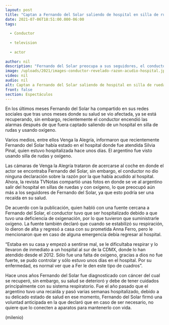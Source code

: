 ```yaml
---
layout: post
title: "Captan a Fernando del Solar saliendo de hospital en silla de ruedas y usando oxígeno"
date: 2021-07-06T18:51:00.000-06:00
tags:
  
  - Conductor
  
  - television
  
  - actor
  
author: nil
description: "Fernando del Solar preocupa a sus seguidores, el conductor fue visto saliendo de un hospital en sillas de ruedas y oxígeno. "
image: /uploads/2021/images-conductor-revelado-razon-acudio-hospital.jpg
video: nil
audio: nil
alt: Captan a Fernando del Solar saliendo de hospital en silla de ruedas y usando oxígeno
front: false
section: Espectáculos
---
```


En los últimos meses Fernando del Solar ha compartido en sus redes sociales que tras unos meses donde su salud se vio afectada, ya se está recuperando, sin embargo, recientemente el conductor encendió las alarmas después de que fuera captado saliendo de un hospital en silla de rudas y usando oxígeno. 

Varios medios, entre ellos Venga la Alegría, informaron que recientemente Fernando del Solar había estado en el hospital donde fue atendida Silvia Pinal, quien estuvo hospitalizada hace unos días. El argentino fue visto usando silla de rudas y oxígeno.

Las cámaras de Venga la Alegría trataron de acercarse al coche en donde el actor se encontraba Fernando del Solar, sin embargo, el conductor no dio ninguna declaración sobre la razón por la que había acudido al hospital. Ahora, la revista TVNotas compartió unas fotos en donde se ve al argentino salir del hospital en sillas de ruedas y con oxígeno, lo que preocupó aún más a los seguidores de Fernando del Solar, ya que esto podría ser una recaída en su salud. 

De acuerdo con la publicación, quien habló con una fuente cercana a Fernando del Solar, el conductor tuvo que ser hospitalizado debido a que tuvo una deficiencia de oxigenación, por lo que tuvieron que suministrarle oxígeno. 
La fuente también declaró que cuando se estabilizó su respiración, lo dieron de alta y regresó a casa con su prometida Anna Ferro, pero le mencionaron que en caso de alguna emergencia debía regresar al hospital. 

“Estaba en su casa y empezó a sentirse mal, se le dificultaba respirar y lo llevaron de inmediato a un hospital al sur de la CDMX, donde lo han atendido desde el 2012. Sólo fue una falta de oxígeno, gracias a dios no fue fuerte, se pudo controlar y sólo estuvo unos días en el hospital. Por su enfermedad, es normal ver que a Fer le den este tipo de cuadros”. 

Hace unos años Fernando del Solar fue diagnosticado con cáncer del cual se recuperó, sin embargo, su salud se deterioró y debe de tener cuidados principalmente con su sistema respiratorio. 
Fue el año pasado que el argentino tuvo una recaída y pasó varias semanas hospitalizado, debido a su delicado estado de salud en ese momento, Fernando del Solar firmó una voluntad anticipada en la que declaró que en caso de ser necesario, no quiere que lo conecten a aparatos para mantenerlo con vida.

(milenio)